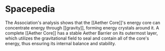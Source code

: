 # Spacepedia
The Association's analysis shows that the [[Aether Core]]'s energy core can concentrate energy through [[gravity]], forming energy crystals around it. A complete [[Aether Core]] has a stable Aether Barrier on its outermost layer, which utilizes the gravitational field to seal and contain all of the core's energy, thus ensuring its internal balance and stability.